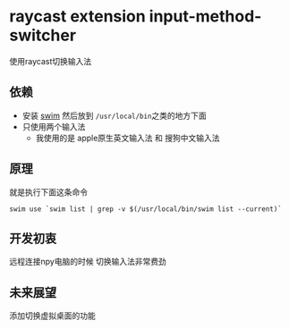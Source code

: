 # raycast extension input-method-switcher

使用raycast切换输入法

## 依赖
- 安装 [swim](https://github.com/mitsuse/swim) 然后放到 `/usr/local/bin`之类的地方下面
- 只使用两个输入法 
  - 我使用的是 apple原生英文输入法 和 搜狗中文输入法

## 原理
就是执行下面这条命令
```shell
swim use `swim list | grep -v $(/usr/local/bin/swim list --current)`
```

## 开发初衷
远程连接npy电脑的时候 切换输入法非常费劲

## 未来展望
添加切换虚拟桌面的功能
